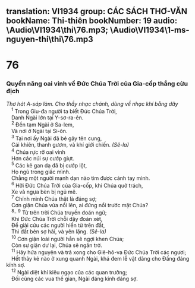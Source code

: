 translation: VI1934
group: CÁC SÁCH THƠ-VĂN
bookName: Thi-thiên 
bookNumber: 19
audio: \Audio\VI1934\thi\76.mp3; \Audio\VI1934\1-ms-nguyen-thi\thi\76.mp3
-------

<div class="title"><h1>76</h1><h3>Quyền năng oai vinh về Đức Chúa Trời của Gia-cốp thắng cừu địch</h3><i>Thơ hát A-sáp làm. Cho thầy nhạc chánh, dùng về nhạc khí bằng dây</i></div>
<span class="verse thi_76_1"> <sup>1</sup> Trong Giu-đa người ta biết Đức Chúa Trời, <br/> Danh Ngài lớn tại Y-sơ-ra-ên. <br/></span>
<span class="verse thi_76_2"> <sup>2</sup> Đền tạm Ngài ở Sa-lem, <br/> Và nơi ở Ngài tại Si-ôn. <br/></span>
<span class="verse thi_76_3"> <sup>3</sup> Tại nơi ấy Ngài đã bẻ gãy tên cung, <br/> Cái khiên, thanh gươm, và khí giới chiến. <em>(Sê-la)</em><br/></span>
<span class="verse thi_76_4"> <sup>4</sup> Chúa rực rỡ oai vinh <br/> Hơn các núi sự cướp giựt. <br/></span>
<span class="verse thi_76_5"> <sup>5</sup> Các kẻ gan dạ đã bị cướp lột, <br/> Họ ngủ trong giấc mình. <br/> Chẳng một người mạnh dạn nào tìm được cánh tay mình. <br/></span>
<span class="verse thi_76_6"> <sup>6</sup> Hỡi Đức Chúa Trời của Gia-cốp, khi Chúa quở trách, <br/> Xe và ngựa bèn bị ngủ mê. <br/></span>
<span class="verse thi_76_7"> <sup>7</sup> Chính mình Chúa thật là đáng sợ; <br/> Cơn giận Chúa vừa nổi lên, ai đứng nổi trước mặt Chúa? <br/></span>
<span class="verse thi_76_8"> <sup>8</sup>-</span>
<span class="verse thi_76_9"><sup>9</sup> Từ trên trời Chúa truyền đoán ngữ; <br/> Khi Đức Chúa Trời chỗi dậy đoán xét, <br/> Để giải cứu các người hiền từ trên đất, <br/> Thì đất bèn sợ hãi, và yên lặng. <em>(Sê-la)</em><br/></span>
<span class="verse thi_76_10"> <sup>10</sup> Cơn giận loài người hẳn sẽ ngợi khen Chúa; <br/> Còn sự giận dư lại, Chúa sẽ ngăn trở. <br/></span>
<span class="verse thi_76_11"> <sup>11</sup> Hãy hứa nguyện và trả xong cho Giê-hô-va Đức Chúa Trời các ngươi; <br/> Hết thảy kẻ nào ở xung quanh Ngài, khá đem lễ vật dâng cho Đấng đáng kính sợ. <br/></span>
<span class="verse thi_76_12"> <sup>12</sup> Ngài diệt khí kiêu ngạo của các quan trưởng; <br/> Đối cùng các vua thế gian, Ngài đáng kinh đáng sợ. <br/></span>
